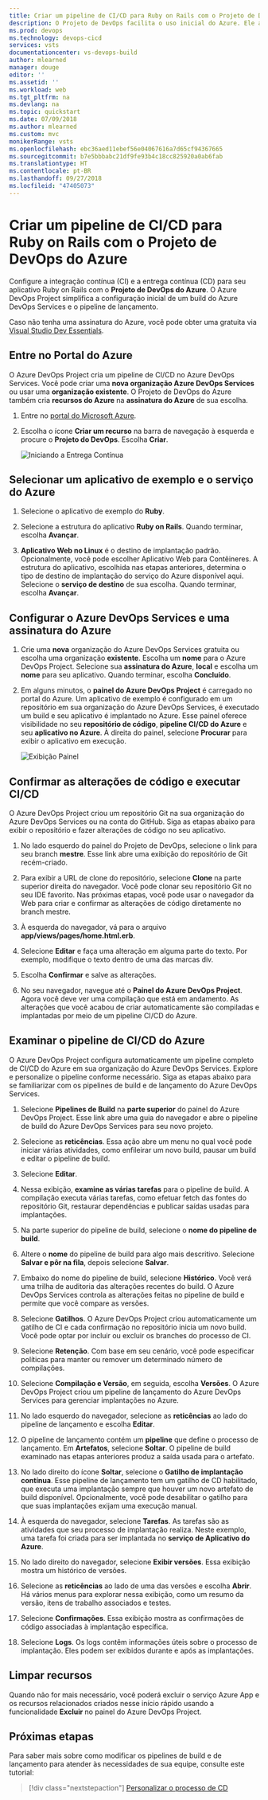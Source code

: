 ```yaml
---
title: Criar um pipeline de CI/CD para Ruby on Rails com o Projeto de DevOps do Azure | Início Rápido
description: O Projeto de DevOps facilita o uso inicial do Azure. Ele ajuda a iniciar um aplicativo Web Ruby em um serviço do Azure em algumas etapas rápidas.
ms.prod: devops
ms.technology: devops-cicd
services: vsts
documentationcenter: vs-devops-build
author: mlearned
manager: douge
editor: ''
ms.assetid: ''
ms.workload: web
ms.tgt_pltfrm: na
ms.devlang: na
ms.topic: quickstart
ms.date: 07/09/2018
ms.author: mlearned
ms.custom: mvc
monikerRange: vsts
ms.openlocfilehash: ebc36aed11ebef56e04067616a7d65cf94367665
ms.sourcegitcommit: b7e5bbbabc21df9fe93b4c18cc825920a0ab6fab
ms.translationtype: HT
ms.contentlocale: pt-BR
ms.lasthandoff: 09/27/2018
ms.locfileid: "47405073"
---
```

# <a name="create-a-cicd-pipeline-for-ruby-on-rails-with-the-azure-devops-project"></a>Criar um pipeline de CI/CD para Ruby on Rails com o Projeto de DevOps do Azure

Configure a integração contínua (CI) e a entrega contínua (CD) para seu aplicativo Ruby on Rails com o **Projeto de DevOps do Azure**.  O Azure DevOps Project simplifica a configuração inicial de um build do Azure DevOps Services e o pipeline de lançamento.

Caso não tenha uma assinatura do Azure, você pode obter uma gratuita via [Visual Studio Dev Essentials](https://visualstudio.microsoft.com/dev-essentials/).

## <a name="sign-in-to-the-azure-portal"></a>Entre no Portal do Azure

O Azure DevOps Project cria um pipeline de CI/CD no Azure DevOps Services.  Você pode criar uma **nova organização Azure DevOps Services** ou usar uma **organização existente**.  O Projeto de DevOps do Azure também cria **recursos do Azure** na **assinatura do Azure** de sua escolha.

1. Entre no [portal do Microsoft Azure](https://portal.azure.com).

1. Escolha o ícone **Criar um recurso** na barra de navegação à esquerda e procure o **Projeto do DevOps**.  Escolha **Criar**.

    ![Iniciando a Entrega Contínua](_img/azure-devops-project-ruby/fullbrowser.png)

## <a name="select-a-sample-application-and-azure-service"></a>Selecionar um aplicativo de exemplo e o serviço do Azure

1. Selecione o aplicativo de exemplo do **Ruby**.

1. Selecione a estrutura do aplicativo **Ruby on Rails**.  Quando terminar, escolha **Avançar**.

1. **Aplicativo Web no Linux** é o destino de implantação padrão.  Opcionalmente, você pode escolher Aplicativo Web para Contêineres.  A estrutura do aplicativo, escolhida nas etapas anteriores, determina o tipo de destino de implantação do serviço do Azure disponível aqui.  Selecione o **serviço de destino** de sua escolha.  Quando terminar, escolha **Avançar**.

## <a name="configure-azure-devops-services-and-an-azure-subscription"></a>Configurar o Azure DevOps Services e uma assinatura do Azure 

1. Crie uma **nova** organização do Azure DevOps Services gratuita ou escolha uma organização **existente**.  Escolha um **nome** para o Azure DevOps Project.  Selecione sua **assinatura do Azure**, **local** e escolha um **nome** para seu aplicativo.  Quando terminar, escolha **Concluído**.

1. Em alguns minutos, o **painel do Azure DevOps Project** é carregado no portal do Azure.  Um aplicativo de exemplo é configurado em um repositório em sua organização do Azure DevOps Services, é executado um build e seu aplicativo é implantado no Azure.  Esse painel oferece visibilidade no seu **repositório de código**, **pipeline CI/CD do Azure** e seu **aplicativo no Azure**.  À direita do painel, selecione **Procurar** para exibir o aplicativo em execução.

    ![Exibição Painel](_img/azure-devops-project-ruby/dashboardnopreview.png) 

## <a name="commit-code-changes-and-execute-cicd"></a>Confirmar as alterações de código e executar CI/CD

O Azure DevOps Project criou um repositório Git na sua organização do Azure DevOps Services ou na conta do GitHub.  Siga as etapas abaixo para exibir o repositório e fazer alterações de código no seu aplicativo.

1. No lado esquerdo do painel do Projeto de DevOps, selecione o link para seu branch **mestre**.  Esse link abre uma exibição do repositório de Git recém-criado.

1. Para exibir a URL de clone do repositório, selecione **Clone** na parte superior direita do navegador. Você pode clonar seu repositório Git no seu IDE favorito.  Nas próximas etapas, você pode usar o navegador da Web para criar e confirmar as alterações de código diretamente no branch mestre.

1. À esquerda do navegador, vá para o arquivo **app/views/pages/home.html.erb**.

1. Selecione **Editar** e faça uma alteração em alguma parte do texto.  Por exemplo, modifique o texto dentro de uma das marcas div.

1. Escolha **Confirmar** e salve as alterações.

1. No seu navegador, navegue até o **Painel do Azure DevOps Project**.  Agora você deve ver uma compilação que está em andamento.  As alterações que você acabou de criar automaticamente são compiladas e implantadas por meio de um pipeline CI/CD do Azure.

## <a name="examine-the-azure-cicd-pipeline"></a>Examinar o pipeline de CI/CD do Azure

O Azure DevOps Project configura automaticamente um pipeline completo de CI/CD do Azure em sua organização do Azure DevOps Services.  Explore e personalize o pipeline conforme necessário.  Siga as etapas abaixo para se familiarizar com os pipelines de build e de lançamento do Azure DevOps Services.

1. Selecione **Pipelines de Build** na **parte superior** do painel do Azure DevOps Project.  Esse link abre uma guia do navegador e abre o pipeline de build do Azure DevOps Services para seu novo projeto.

1. Selecione as **reticências**.  Essa ação abre um menu no qual você pode iniciar várias atividades, como enfileirar um novo build, pausar um build e editar o pipeline de build.

1. Selecione **Editar**.

1. Nessa exibição, **examine as várias tarefas** para o pipeline de build.  A compilação executa várias tarefas, como efetuar fetch das fontes do repositório Git, restaurar dependências e publicar saídas usadas para implantações.

1. Na parte superior do pipeline de build, selecione o **nome do pipeline de build**.

1. Altere o **nome** do pipeline de build para algo mais descritivo.  Selecione **Salvar e pôr na fila**, depois selecione **Salvar**.

1. Embaixo do nome do pipeline de build, selecione **Histórico**.  Você verá uma trilha de auditoria das alterações recentes do build.  O Azure DevOps Services controla as alterações feitas no pipeline de build e permite que você compare as versões.

1. Selecione **Gatilhos**.  O Azure DevOps Project criou automaticamente um gatilho de CI e cada confirmação no repositório inicia um novo build.  Você pode optar por incluir ou excluir os branches do processo de CI.

1. Selecione **Retenção**.  Com base em seu cenário, você pode especificar políticas para manter ou remover um determinado número de compilações.

1. Selecione **Compilação e Versão**, em seguida, escolha **Versões**.  O Azure DevOps Project criou um pipeline de lançamento do Azure DevOps Services para gerenciar implantações no Azure.

1. No lado esquerdo do navegador, selecione as **reticências** ao lado do pipeline de lançamento e escolha **Editar**.

1. O pipeline de lançamento contém um **pipeline** que define o processo de lançamento.  Em **Artefatos**, selecione **Soltar**.  O pipeline de build examinado nas etapas anteriores produz a saída usada para o artefato. 

1. No lado direito do ícone **Soltar**, selecione o **Gatilho de implantação contínua**.  Esse pipeline de lançamento tem um gatilho de CD habilitado, que executa uma implantação sempre que houver um novo artefato de build disponível.  Opcionalmente, você pode desabilitar o gatilho para que suas implantações exijam uma execução manual. 

1. À esquerda do navegador, selecione **Tarefas**.  As tarefas são as atividades que seu processo de implantação realiza.  Neste exemplo, uma tarefa foi criada para ser implantada no **serviço de Aplicativo do Azure**.

1. No lado direito do navegador, selecione **Exibir versões**.  Essa exibição mostra um histórico de versões.

1. Selecione as **reticências** ao lado de uma das versões e escolha **Abrir**.  Há vários menus para explorar nessa exibição, como um resumo da versão, itens de trabalho associados e testes.

1. Selecione **Confirmações**.  Essa exibição mostra as confirmações de código associadas à implantação específica. 

1. Selecione **Logs**.  Os logs contêm informações úteis sobre o processo de implantação.  Eles podem ser exibidos durante e após as implantações.

## <a name="clean-up-resources"></a>Limpar recursos

Quando não for mais necessário, você poderá excluir o serviço Azure App e os recursos relacionados criados nesse início rápido usando a funcionalidade **Excluir** no painel do Azure DevOps Project.

## <a name="next-steps"></a>Próximas etapas

Para saber mais sobre como modificar os pipelines de build e de lançamento para atender às necessidades de sua equipe, consulte este tutorial:

> [!div class="nextstepaction"]
> [Personalizar o processo de CD](https://docs.microsoft.com/azure/devops/pipelines/release/define-multistage-release-process?view=vsts)
